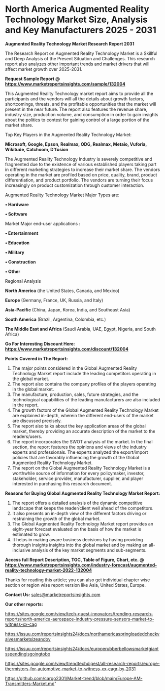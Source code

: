 # North America Augmented Reality Technology Market Size, Analysis and Key Manufacturers 2025 - 2031

<strong>Augmented Reality Technology Market Research Report 2031</strong>

The Research Report on Augmented Reality Technology Market is a Skillful and Deep Analysis of the Present Situation and Challenges. This research report also analyzes other important trends and market drivers that will affect market growth over 2025-2031.

<strong>Request Sample Report @ <a href=https://www.marketreportsinsights.com/sample/132004>https://www.marketreportsinsights.com/sample/132004</a></strong>

This Augmented Reality Technology market report aims to provide all the participants and the vendors will all the details about growth factors, shortcomings, threats, and the profitable opportunities that the market will present in the near future. The report also features the revenue share, industry size, production volume, and consumption in order to gain insights about the politics to contest for gaining control of a large portion of the market share.

Top Key Players in the Augmented Reality Technology Market:

<strong>Microsoft, Google, Epson, Realmax, ODG, Realmax, Metaio, Vuforia, Wikitude, Catchoom, D'fusion</strong>

The Augmented Reality Technology Industry is severely competitive and fragmented due to the existence of various established players taking part in different marketing strategies to increase their market share. The vendors operating in the market are profiled based on price, quality, brand, product differentiation, and product portfolio. The vendors are turning their focus increasingly on product customization through customer interaction.

Augmented Reality Technology Market Major Types are:

<strong>• Hardware

• Software</strong>

Market Major end-user applications :

<strong>• Entertainment

• Education

• Military

• Construction

• Other</strong>

Regional Analysis

</u><strong><b>North America</b></strong> (the United States, Canada, and Mexico)

<strong><b>Europe </b></strong>(Germany, France, UK, Russia, and Italy)

<strong><b>Asia-Pacific</b></strong> (China, Japan, Korea, India, and Southeast Asia)

<strong><b>South America</b></strong> (Brazil, Argentina, Colombia, etc.)

<strong><b>The Middle East and Africa</b></strong> (Saudi Arabia, UAE, Egypt, Nigeria, and South Africa)

<strong>Go For Interesting Discount Here: <a href=https://www.marketreportsinsights.com/discount/132004>https://www.marketreportsinsights.com/discount/132004</a></strong>

<strong>Points Covered in The Report:</strong>
<ol>
  <li>The major points considered in the Global Augmented Reality Technology Market report include the leading competitors operating in the global market.</li>
  <li>The report also contains the company profiles of the players operating in the global market.</li>
  <li>The manufacture, production, sales, future strategies, and the technological capabilities of the leading manufacturers are also included in the report.</li>
  <li>The growth factors of the Global Augmented Reality Technology Market are explained in-depth, wherein the different end-users of the market are discussed precisely.</li>
  <li>The report also talks about the key application areas of the global market, thereby providing an accurate description of the market to the readers/users.</li>
  <li>The report incorporates the SWOT analysis of the market. In the final section, the report features the opinions and views of the industry experts and professionals. The experts analyzed the export/import policies that are favorably influencing the growth of the Global Augmented Reality Technology Market.</li>
  <li>The report on the Global Augmented Reality Technology Market is a worthwhile source of information for every policymaker, investor, stakeholder, service provider, manufacturer, supplier, and player interested in purchasing this research document.</li>
</ol>
<strong>Reasons for Buying Global Augmented Reality Technology Market Report:</strong>

<ol>
  <li>The report offers a detailed analysis of the dynamic competitive landscape that keeps the reader/client well ahead of the competitors.</li>
  <li>It also presents an in-depth view of the different factors driving or restraining the growth of the global market.</li>
  <li>The Global Augmented Reality Technology Market report provides an eight-year forecast evaluated on the basis of how the market is estimated to grow.</li>
  <li>It helps in making aware business decisions by having providing thorough insights insights into the global market and by making an all-inclusive analysis of the key market segments and sub-segments.</li>
</ol>
<strong>Access full Report Description, TOC, Table of Figure, Chart, etc. @ <a href=https://www.marketreportsinsights.com/industry-forecast/augmented-reality-technology-market-2022-132004>https://www.marketreportsinsights.com/industry-forecast/augmented-reality-technology-market-2022-132004</a></strong>


Thanks for reading this article; you can also get individual chapter wise section or region wise report version like Asia, United States, Europe.

<strong>Contact Us:</strong>
sales@marketreportsinsights.com

<strong>Our other reports:</strong>

<a href=https://sites.google.com/view/tech-quest-innovators/trending-research-reports/north-america-aerospace-industry-pressure-sensors-market-to-witness-xx-cag>https://sites.google.com/view/tech-quest-innovators/trending-research-reports/north-america-aerospace-industry-pressure-sensors-market-to-witness-xx-cag</a>

<a href=https://issuu.com/reportsinsights24/docs/northamericaspringloadedcheckvalvesmarketsizeandov>https://issuu.com/reportsinsights24/docs/northamericaspringloadedcheckvalvesmarketsizeandov</a>

<a href=https://issuu.com/reportsinsights24/docs/europerubberbellowsmarketgiantsspendingisgoingtobo>https://issuu.com/reportsinsights24/docs/europerubberbellowsmarketgiantsspendingisgoingtobo</a>

<a href=https://sites.google.com/view/trendtechdigest/all-research-reports/europe-thermistors-for-automotive-market-to-witness-xx-cagr-by-2031>https://sites.google.com/view/trendtechdigest/all-research-reports/europe-thermistors-for-automotive-market-to-witness-xx-cagr-by-2031</a>

<a href=https://github.com/cargo2301/Market-trend/blob/main/Europe-AM-Transmitters-Market.md>https://github.com/cargo2301/Market-trend/blob/main/Europe-AM-Transmitters-Market.md</a>"
